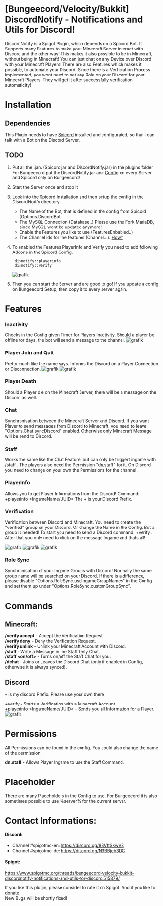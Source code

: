 # [Bungeecord/Velocity/Bukkit] DiscordNotify - Notifications and Utils for Discord!
DiscordNotify is a Spigot Plugin, which depends on a Spicord Bot. It Supports many Features to make your Minecraft Server interact with Discord and the other way! This makes it also possible to be in Minecraft, without being in Minecraft! You can just chat on any Device over Discord with your Minecraft Players! There are also Features which makes it possible, to automate your Discord. Since there is a Verficiation Process implemented, you wont need to set any Role on your Discord for your Minecraft Players. They will get it after successfully verification automaticity!

# Installation
## Dependencies
This Plugin needs to have [Spicord](https://www.spigotmc.org/resources/spicord.64918/) installed and configurated, so that I can talk with a Bot on the Discord Server.

## TODO
1. Put all the .jars (Spicord.jar and DiscordNotify.jar) in the plugins folder
   For Bungeecord put the DiscordNotify.jar and [Config](https://github.com/TrueMB/DiscordNotify/blob/main/src/main/resources/config.yml) on every Server and Spicord only on Bungeecord!
2. Start the Server once and stop it
3. Look into the Spicord Installation and then setup the config in the DiscordNotify directory.
   - The Name of the Bot, that is defined in the config from Spicord (Options.DiscordBot)
   - The MySQL Connection (Database..) Please use the Fork MariaDB, since MySQL wont be updated anymore!
   - Enable the Features you like to use (FeaturesEnbabled..)
   - The Channel ids for the features (Channel...). [How?](https://support.discord.com/hc/en-us/articles/206346498-Where-can-I-find-my-User-Server-Message-ID-)
4. To enabled the Features PlayerInfo and Verify you need to add following Addons in the Spicord Config:
   ```
    disnotify::playerinfo
    disnotify::verify
   ```
   ![grafik](https://user-images.githubusercontent.com/25579052/165936442-1d0c0dfc-b547-4a77-a9f7-072813dd4707.png)

5. Then you can start the Server and are good to go!
If you update a config on Bungeecord Setup, then copy it to every server again.

# Features
### Inactivity
Checks in the Config given Timer for Players Inactivity. Should a player be offline for days, the bot will send a message to the channel.
![grafik](https://user-images.githubusercontent.com/25579052/165936523-99b41fb8-94ac-439c-8331-98b2ccb1eb4e.png)

### Player Join and Quit
Pretty much like the name says. Informs the Discord on a Player Connection or Disconnection.
![grafik](https://user-images.githubusercontent.com/25579052/165936568-3ee12b4f-af49-4f04-8868-5c17e60523e0.png)
![grafik](https://user-images.githubusercontent.com/25579052/165936723-adde1f14-d371-48ef-8a65-0e0c46c5c354.png)

### Player Death
Should a Player die on the Minecraft Server, there will be a message on the Discord as well.

### Chat
Synchronisation between the Minecraft Server and Discord. If you want Player to send messages from Discord to Minecraft, you need to leave "Options.Chat.syncDiscord" enabled. Otherwise only Minecraft Message will be send to Discord.

### Staff
Works the same like the Chat Feature, but can only be triggert ingame with /staff <message>. The players also need the Permission "dn.staff" for it. On Discord you need to change on your own the Permissions for the channel.

### PlayerInfo
Allows you to get Player Informations from the Discord!
Command: +playerinfo <IngameName/UUID>
The + is your Discord Prefix.

### Verification
Verification between Discord and Minecraft. You need to create the "verified" group on your Discord. Or change the Name in the Config. But a group is needed! To start you need to send a Discord command: +verify <IngameName>. After that you only need to click on the message Ingame and thats all!

![grafik](https://user-images.githubusercontent.com/25579052/165936779-6ddf990e-4fd6-49f1-8438-38ec9890e6c3.png)
![grafik](https://user-images.githubusercontent.com/25579052/165936961-cf71319c-8361-4f86-ac13-aee77a17d402.png)
![grafik](https://user-images.githubusercontent.com/25579052/165936829-70d15ed6-a3da-4efd-94f9-d54633b3b87c.png)

### Role Sync
Synchronisation of your Ingame Groups with Discord! Normally the same group name will be searched on your Discord. If there is a difference, please disable "Options.RoleSync.useIngameGroupNames" in the Config and set them up under "Options.RoleSync.customGroupSync".

# Commands
## Minecraft:
**/verify accept** - Accept the Verification Request.<br />
**/verify deny** - Deny the Verification Request.<br />
**/verify unlink** - Unlink your Minecraft Account with Discord.<br />
**/staff <Message>** - Write a Message in the Staff Only Chat.<br />
**/staff <on/off>** - Turns on/off the Staff Chat for you.<br />
**/dchat** - Joins or Leaves the Discord Chat (only if enabled in Config, otherwise it is always synced).<br />

## Discord
```+``` is my discord Prefix. Please use your own there

+verify <IngameName> - Starts a Verification with a Minecraft Account.<br />
+playerinfo <IngameName/UUID> - Sends you all Information for a Player.<br />
![grafik](https://user-images.githubusercontent.com/25579052/165936866-17aff281-d173-4e39-ad03-7c56b7d92b7c.png)

# Permissions
All Permissions can be found in the config. You could also change the name of the permission.
  
**dn.staff** - Allows Player Ingame to use the Staff Command.

# Placeholder
There are many Placeholders in the Config to use.
For Bungeecord it is also sometimes possible to use %server% for the current server.

# Contact Informations:
#### Discord:
 - Channel #spigotmc-en: https://discord.gg/8BVftSkwV8
 - Channel #spigotmc-de: https://discord.gg/N3BBjeb3DC

#### Spigot: 
https://www.spigotmc.org/threads/bungeecord-velocity-bukkit-discordnotify-notifications-and-utils-for-discord.515879/

If you like this plugin, please consider to rate it on Spigot. And if you like to [donate](https://paypal.me/truemb).<br />
New Bugs will be shortly fixed!
